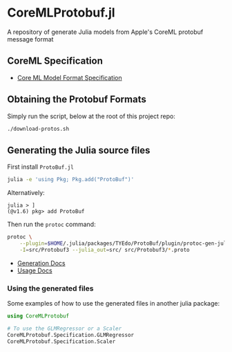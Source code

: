 # CoreMLProtobuf.jl

A repository of generate Julia models from Apple's CoreML protobuf message format

## CoreML Specification

  * [Core ML Model Format Specification](https://apple.github.io/coremltools/mlmodel/index.html)

## Obtaining the Protobuf Formats

Simply run the script, below at the root of this project repo:

```bash
./download-protos.sh
```

## Generating the Julia source files

First install `ProtoBuf.jl`

```bash
julia -e 'using Pkg; Pkg.add("ProtoBuf")'
```

Alternatively:
```
julia > ]
(@v1.6) pkg> add ProtoBuf
```

Then run the `protoc` command:

```bash
protoc \
	--plugin=$HOME/.julia/packages/TYEdo/ProtoBuf/plugin/protoc-gen-julia \
	-I=src/Protobuf3 --julia_out=src/ src/Protobuf3/*.proto
```

  * [Generation Docs](https://github.com/JuliaIO/ProtoBuf.jl/blob/master/PROTOC.md)
  * [Usage Docs](https://github.com/JuliaIO/ProtoBuf.jl/blob/master/USAGE.md)


### Using the generated files

Some examples of how to use the generated files in another julia package:

```julia
using CoreMLProtobuf

# To use the GLMRegressor or a Scaler
CoreMLProtobuf.Specification.GLMRegressor
CoreMLProtobuf.Specification.Scaler
```